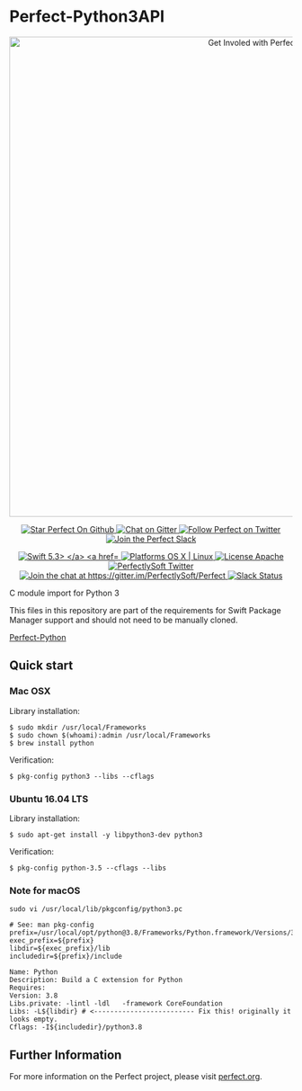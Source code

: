 # Perfect-Python3API

<p align="center">
    <a href="http://perfect.org/get-involved.html" target="_blank">
        <img src="http://perfect.org/assets/github/perfect_github_2_0_0.jpg" alt="Get Involed with Perfect!" width="854" />
    </a>
</p>

<p align="center">
    <a href="https://github.com/PerfectlySoft/Perfect" target="_blank">
        <img src="http://www.perfect.org/github/Perfect_GH_button_1_Star.jpg" alt="Star Perfect On Github" />
    </a>  
    <a href="https://gitter.im/PerfectlySoft/Perfect" target="_blank">
        <img src="http://www.perfect.org/github/Perfect_GH_button_2_Git.jpg" alt="Chat on Gitter" />
    </a>  
    <a href="https://twitter.com/perfectlysoft" target="_blank">
        <img src="http://www.perfect.org/github/Perfect_GH_button_3_twit.jpg" alt="Follow Perfect on Twitter" />
    </a>  
    <a href="http://perfect.ly" target="_blank">
        <img src="http://www.perfect.org/github/Perfect_GH_button_4_slack.jpg" alt="Join the Perfect Slack" />
    </a>
</p>

<p align="center">
    <a href="https://developer.apple.com/swift/" target="_blank">
        <img src="https://img.shields.io/badge/Swift-4.2-orange.svg?style=flat" alt="Swift 5.3>
    </a>
    <a href="https://developer.apple.com/swift/" target="_blank">
        <img src="https://img.shields.io/badge/Platforms-OS%20X%20%7C%20Linux%20-lightgray.svg?style=flat" alt="Platforms OS X | Linux">
    </a>
    <a href="http://perfect.org/licensing.html" target="_blank">
        <img src="https://img.shields.io/badge/License-Apache-lightgrey.svg?style=flat" alt="License Apache">
    </a>
    <a href="http://twitter.com/PerfectlySoft" target="_blank">
        <img src="https://img.shields.io/badge/Twitter-@PerfectlySoft-blue.svg?style=flat" alt="PerfectlySoft Twitter">
    </a>
    <a href="https://gitter.im/PerfectlySoft/Perfect?utm_source=badge&utm_medium=badge&utm_campaign=pr-badge&utm_content=badge" target="_blank">
        <img src="https://img.shields.io/badge/Gitter-Join%20Chat-brightgreen.svg" alt="Join the chat at https://gitter.im/PerfectlySoft/Perfect">
    </a>
    <a href="http://perfect.ly" target="_blank">
        <img src="http://perfect.ly/badge.svg" alt="Slack Status">
    </a>
</p>

C module import for Python 3

This files in this repository are part of the requirements for Swift Package Manager support and should not need to be manually cloned.

[Perfect-Python](https://github.com/PerfectlySoft/Perfect-Python)


## Quick start 

### Mac OSX

Library installation:


```
$ sudo mkdir /usr/local/Frameworks
$ sudo chown $(whoami):admin /usr/local/Frameworks
$ brew install python
```


Verification:

```
$ pkg-config python3 --libs --cflags
```
### Ubuntu 16.04 LTS

Library installation:

```
$ sudo apt-get install -y libpython3-dev python3
```

Verification:

```
$ pkg-config python-3.5 --cflags --libs
```

### Note for macOS
`sudo vi /usr/local/lib/pkgconfig/python3.pc`

```
# See: man pkg-config
prefix=/usr/local/opt/python@3.8/Frameworks/Python.framework/Versions/3.8
exec_prefix=${prefix}
libdir=${exec_prefix}/lib
includedir=${prefix}/include

Name: Python
Description: Build a C extension for Python
Requires:
Version: 3.8
Libs.private: -lintl -ldl   -framework CoreFoundation
Libs: -L${libdir} # <------------------------- Fix this! originally it looks empty.
Cflags: -I${includedir}/python3.8
```
## Further Information
For more information on the Perfect project, please visit [perfect.org](http://perfect.org).
